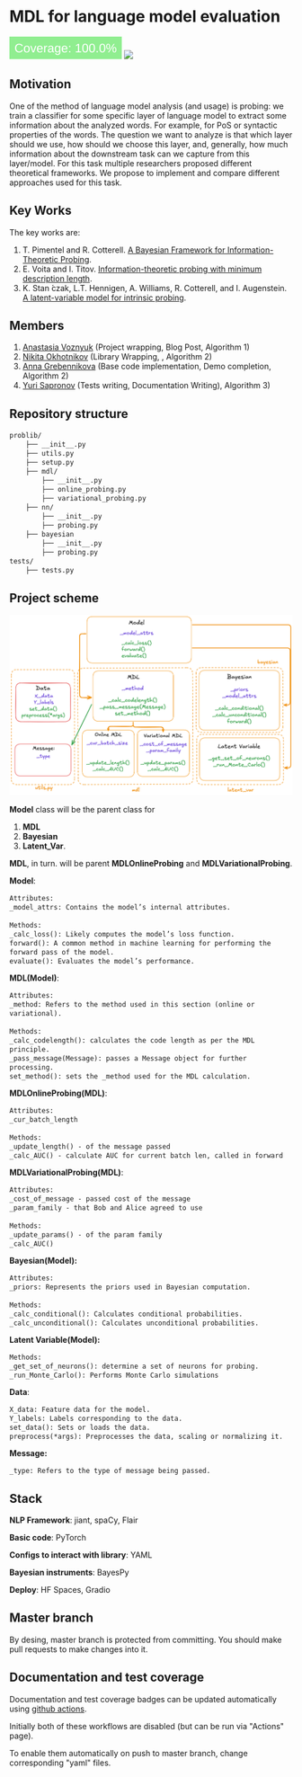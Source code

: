 # MDL for language model evaluation

[<img src="coverage-badge.svg">](https://github.com/intsystems/SoftwareTemplate-simplified/tree/master)
[<img src="https://img.shields.io/badge/github%20pages-121013?style=for-the-badge&logo=github&logoColor=white">](https://intsystems.github.io/SoftwareTemplate-simplified)

## Motivation
One of the method of language model analysis (and usage) is probing: we train a classifier for some specific layer of language model to extract some information about the analyzed words. For example, for PoS or syntactic properties of the words. The question we want to analyze is that which layer should we use, how should we choose this layer, and, generally, how much information about the downstream task can we capture from this layer/model. For this task multiple researchers proposed different theoretical frameworks. We propose to implement and compare different approaches used for this task.

## Key Works

The key works are:
1. T. Pimentel and R. Cotterell. [A Bayesian Framework for Information-Theoretic Probing](https://arxiv.org/abs/2109.03853.).
2. E. Voita and I. Titov. [Information-theoretic probing with minimum description length](https://arxiv.org/abs/2003.12298).
3. K. Stan ́czak, L.T. Hennigen, A. Williams, R. Cotterell, and I. Augenstein. [A latent-variable model for intrinsic probing](https://arxiv.org/abs/2201.08214).

## Members
1. [Anastasia Voznyuk](https://github.com/natriistorm)  (Project wrapping, Blog Post, Algorithm 1)
2. [Nikita Okhotnikov](https://github.com/Wayfarer123) (Library Wrapping, , Algorithm 2)
3. [Anna Grebennikova]() (Base code implementation, Demo completion, Algorithm 2)
4. [Yuri Sapronov](https://github.com/Sapr7) (Tests writing, Documentation Writing), Algorithm 3)

## Repository structure
```
problib/
    ├── __init__.py
    ├── utils.py
    ├── setup.py
    ├── mdl/
        ├── __init__.py
        ├── online_probing.py
        ├── variational_probing.py
    ├── nn/
        ├── __init__.py
        ├── probing.py
    ├── bayesian
        ├── __init__.py
        ├── probing.py
tests/
    ├── tests.py

```

## Project scheme
![Scheme](pics/scheme.png)

**Model** class will be the parent class for
1. **MDL**
2. **Bayesian**
3. **Latent_Var**.


**MDL**, in turn. will be parent **MDLOnlineProbing** and **MDLVariationalProbing**.

**Model**:
```
Attributes:
_model_attrs: Contains the model’s internal attributes.
    
Methods:
_calc_loss(): Likely computes the model’s loss function.
forward(): A common method in machine learning for performing the forward pass of the model.
evaluate(): Evaluates the model’s performance.
```
**MDL(Model)**:
```
Attributes:
_method: Refers to the method used in this section (online or variational).

Methods:
_calc_codelength(): calculates the code length as per the MDL principle.
_pass_message(Message): passes a Message object for further processing.
set_method(): sets the _method used for the MDL calculation.
```

**MDLOnlineProbing(MDL)**:
```
Attributes:
_cur_batch_length

Methods: 
_update_length() - of the message passed
_calc_AUC() - calculate AUC for current batch len, called in forward
```

**MDLVariationalProbing(MDL)**:
```
Attributes:
_cost_of_message - passed cost of the message
_param_family - that Bob and Alice agreed to use

Methods: 
_update_params() - of the param family
_calc_AUC()
```

**Bayesian(Model):**
```
Attributes:
_priors: Represents the priors used in Bayesian computation.

Methods:
_calc_conditional(): Calculates conditional probabilities.
_calc_unconditional(): Calculates unconditional probabilities.
```

**Latent Variable(Model):**
```
Methods:
_get_set_of_neurons(): determine a set of neurons for probing.
_run_Monte_Carlo(): Performs Monte Carlo simulations
```

**Data**:
```
X_data: Feature data for the model.
Y_labels: Labels corresponding to the data.
set_data(): Sets or loads the data.
preprocess(*args): Preprocesses the data, scaling or normalizing it.
```

**Message:**
```
_type: Refers to the type of message being passed.
```

## Stack
**NLP Framework**: jiant, spaCy, Flair

**Basic code**: PyTorch

**Configs to interact with library**: YAML

**Bayesian instruments**: BayesPy

**Deploy**: HF Spaces, Gradio


## Master branch
By desing, master branch is protected from committing.  You should make pull requests to make changes into it.

## Documentation and test coverage
Documentation and test coverage badges can be updated automatically using [github actions](.github/workflows).

Initially both of these workflows are disabled (but can be run via "Actions" page).

To enable them automatically on push to master branch, change corresponding "yaml" files.

